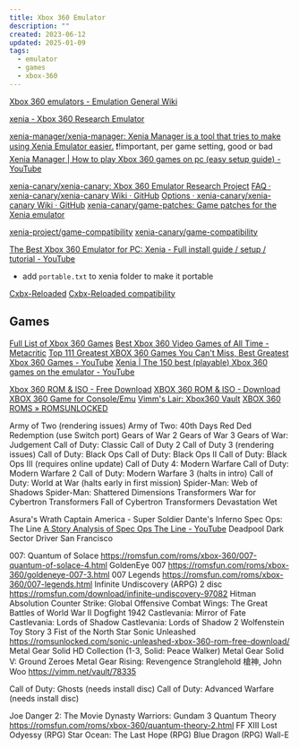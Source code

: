 ```yaml
---
title: Xbox 360 Emulator
description: ""
created: 2023-06-12
updated: 2025-01-09
tags:
  - emulator
  - games
  - xbox-360
---
```


[Xbox 360 emulators - Emulation General Wiki](https://emulation.gametechwiki.com/index.php/Xbox_360_emulators)

[xenia - Xbox 360 Research Emulator](https://xenia.jp/)

[xenia-manager/xenia-manager: Xenia Manager is a tool that tries to make using Xenia Emulator easier.](https://github.com/xenia-manager/xenia-manager) ❗!important, per game setting, good or bad
[Xenia Manager | How to play Xbox 360 games on pc (easy setup guide) - YouTube](https://www.youtube.com/watch?v=DetLUZc1xhM)

[xenia-canary/xenia-canary: Xbox 360 Emulator Research Project](https://github.com/xenia-canary/xenia-canary)
[FAQ · xenia-canary/xenia-canary Wiki · GitHub](https://github.com/xenia-canary/xenia-canary/wiki/FAQ)
[Options · xenia-canary/xenia-canary Wiki · GitHub](https://github.com/xenia-canary/xenia-canary/wiki/Options)
[xenia-canary/game-patches: Game patches for the Xenia emulator](https://github.com/xenia-canary/game-patches)

[xenia-project/game-compatibility](https://github.com/xenia-project/game-compatibility)
[xenia-canary/game-compatibility](https://github.com/xenia-canary/game-compatibility)

[The Best Xbox 360 Emulator for PC: Xenia - Full install guide / setup / tutorial - YouTube](https://www.youtube.com/watch?v=6oPJ2xroj-0)

- add `portable.txt` to xenia folder to make it portable

[Cxbx-Reloaded](https://cxbx-reloaded.co.uk/)
[Cxbx-Reloaded compatibility](https://cxbx-reloaded.co.uk/compatibility)

## Games

[Full List of Xbox 360 Games](https://www.trueachievements.com/xbox-360/games)
[Best Xbox 360 Video Games of All Time - Metacritic](https://www.metacritic.com/browse/games/score/metascore/all/xbox360)
[Top 111 Greatest XBOX 360 Games You Can't Miss, Best Greatest Xbox 360 Games - YouTube](https://www.youtube.com/watch?v=AkQ7f-pXRRE)
[Xenia | The 150 best (playable) Xbox 360 games on the emulator - YouTube](https://www.youtube.com/watch?v=r56tCTsijEw)

[Xbox 360 ROM & ISO - Free Download](https://romsfun.com/roms/xbox-360)
[XBOX 360 ROM & ISO - Download XBOX 360 Game for Console/Emu](https://romspure.cc/roms/microsoft-xbox-360)
[Vimm's Lair: Xbox360 Vault](https://vimm.net/vault/Xbox360)
[XBOX 360 ROMS » ROMSUNLOCKED](https://romsunlocked.com/category/xbox-360/)

Army of Two (rendering issues)
Army of Two: 40th Days
Red Ded Redemption (use Switch port)
Gears of War 2
Gears of War 3
Gears of War: Judgement
Call of Duty: Classic
Call of Duty 2
Call of Duty 3 (rendering issues)
Call of Duty: Black Ops
Call of Duty: Black Ops II
Call of Duty: Black Ops III (requires online update)
Call of Duty 4: Modern Warfare
Call of Duty: Modern Warfare 2
Call of Duty: Modern Warfare 3 (halts in intro)
Call of Duty: World at War (halts early in first mission)
Spider-Man: Web of Shadows
Spider-Man: Shattered Dimensions
Transformers War for Cybertron
Transformers Fall of Cybertron
Transformers Devastation
Wet

Asura's Wrath
Captain America - Super Soldier
Dante's Inferno
Spec Ops: The Line
[A Story Analysis of Spec Ops The Line - YouTube](https://www.youtube.com/watch?v=CJTl_LesrWc)
Deadpool
Dark Sector
Driver San Francisco

007: Quantum of Solace https://romsfun.com/roms/xbox-360/007-quantum-of-solace-4.html
GoldenEye 007 https://romsfun.com/roms/xbox-360/goldeneye-007-3.html
007 Legends https://romsfun.com/roms/xbox-360/007-legends.html
Infinite Undiscovery (ARPG) 2 disc https://romsfun.com/download/infinite-undiscovery-97082
Hitman Absolution
Counter Strike: Global Offensive
Combat Wings: The Great Battles of World War II
Dogfight 1942
Castlevania: Mirror of Fate
Castlevania: Lords of Shadow
Castlevania: Lords of Shadow 2
Wolfenstein
Toy Story 3
Fist of the North Star
Sonic Unleashed https://romsunlocked.com/sonic-unleashed-xbox-360-rom-free-download/
Metal Gear Solid HD Collection (1-3, Solid: Peace Walker)
Metal Gear Solid V: Ground Zeroes
Metal Gear Rising: Revengence
Stranglehold 槍神, John Woo https://vimm.net/vault/78335

Call of Duty: Ghosts (needs install disc)
Call of Duty: Advanced Warfare (needs install disc)

Joe Danger 2: The Movie
Dynasty Warriors: Gundam 3
Quantum Theory https://romsfun.com/roms/xbox-360/quantum-theory-2.html
FF XIII
Lost Odyessy (RPG)
Star Ocean: The Last Hope (RPG)
Blue Dragon (RPG)
Wall-E
